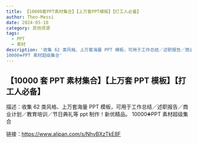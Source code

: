 ```yaml
---
title: 【10000套PPT素材集合】【上万套PPT模板】【打工人必备】
author: Theo-Messi
date: 2024-05-10
category: 其他资源
tags:
  - PPT
  - 素材
description: '收集 62 类风格、上万套海量 PPT 模板，可用于工作总结／述职报告／商业计划／教育培训／节日典礼等 ppt 制作！新优精品。
10000➕PPT 素材超级集合'
---
```


## 【10000 套 PPT 素材集合】【上万套 PPT 模板】【打工人必备】

描述：收集 62 类风格、上万套海量 PPT 模板，可用于工作总结／述职报告／商业计划／教育培训／节日典礼等 ppt 制作！新优精品。
10000➕PPT 素材超级集合

链接：https://www.alipan.com/s/NhvBXzTkE8F
